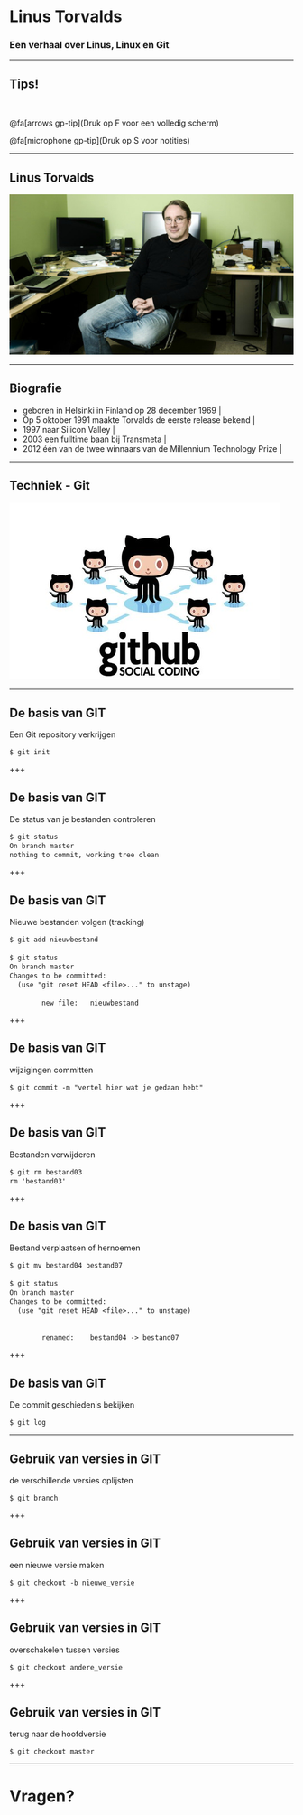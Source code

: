 # Linus Torvalds 

### Een verhaal over Linus, Linux en Git

---

## Tips!

<br>

@fa[arrows gp-tip](Druk op F voor een volledig scherm)

@fa[microphone gp-tip](Druk op S voor notities)

---

## Linus Torvalds

![](figuren/Linus_workdesk.jpg)

---

## Biografie

- geboren in Helsinki in Finland op 28 december 1969 |
- Op 5 oktober 1991 maakte Torvalds de eerste release bekend |
- 1997 naar Silicon Valley |
- 2003 een fulltime baan bij Transmeta |
- 2012 één van de twee winnaars van de Millennium Technology Prize |

---

## Techniek - Git

![](figuren/github-social-coding.resized.jpg)

---

## De basis van GIT

Een Git repository verkrijgen

```
$ git init
```

+++

## De basis van GIT

De status van je bestanden controleren

```
$ git status
On branch master
nothing to commit, working tree clean
```

+++

## De basis van GIT

Nieuwe bestanden volgen (tracking)

```
$ git add nieuwbestand

$ git status
On branch master
Changes to be committed:
  (use "git reset HEAD <file>..." to unstage)

        new file:   nieuwbestand
```

+++

## De basis van GIT

wijzigingen committen

```
$ git commit -m "vertel hier wat je gedaan hebt"
```

+++

## De basis van GIT

Bestanden verwijderen

```
$ git rm bestand03
rm 'bestand03'
```

+++

## De basis van GIT

Bestand verplaatsen of hernoemen

```
$ git mv bestand04 bestand07

$ git status
On branch master
Changes to be committed:
  (use "git reset HEAD <file>..." to unstage)


        renamed:    bestand04 -> bestand07
```

+++

## De basis van GIT

De commit geschiedenis bekijken

```
$ git log
```

---

## Gebruik van versies in GIT

de verschillende versies oplijsten

```
$ git branch
```

+++

## Gebruik van versies in GIT

een nieuwe versie maken

```
$ git checkout -b nieuwe_versie
```

+++

## Gebruik van versies in GIT

overschakelen tussen versies

```
$ git checkout andere_versie
```
+++

## Gebruik van versies in GIT

terug naar de hoofdversie
```
$ git checkout master
```

---

# Vragen?

